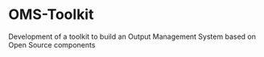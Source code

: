 OMS-Toolkit
===========

Development of a toolkit to build an Output Management System based on Open Source components